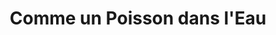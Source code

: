 ---
title: "Comme un Poisson dans l'Eau"
url: /cesson-sevigne/comme-un-poisson-dans-leau/
shop: animal de compagnie
---